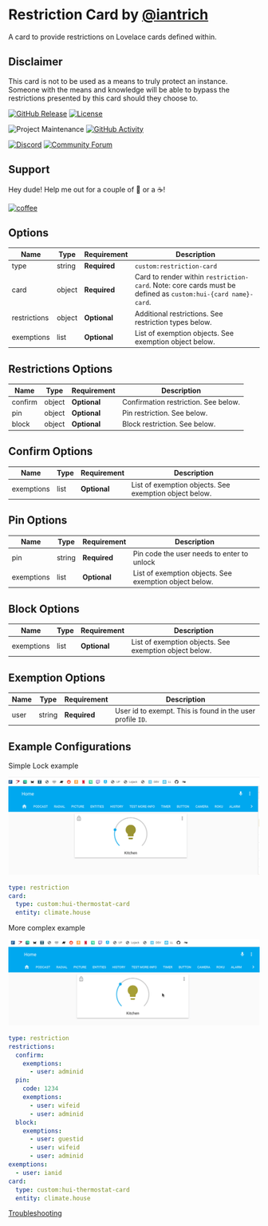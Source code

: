 # Restriction Card by [@iantrich](https://www.github.com/iantrich)

A card to provide restrictions on Lovelace cards defined within.

## Disclaimer

This card is not to be used as a means to truly protect an instance. Someone with the means and knowledge will be able to bypass the restrictions presented by this card should they choose to.

[![GitHub Release][releases-shield]][releases]
[![License][license-shield]](LICENSE.md)

![Project Maintenance][maintenance-shield]
[![GitHub Activity][commits-shield]][commits]

[![Discord][discord-shield]][discord]
[![Community Forum][forum-shield]][forum]

## Support

Hey dude! Help me out for a couple of :beers: or a :coffee:!

[![coffee](https://www.buymeacoffee.com/assets/img/custom_images/black_img.png)](https://www.buymeacoffee.com/zJtVxUAgH)

## Options

| Name         | Type   | Requirement  | Description                                                                                                  |
| ------------ | ------ | ------------ | ------------------------------------------------------------------------------------------------------------ |
| type         | string | **Required** | `custom:restriction-card`                                                                                    |
| card         | object | **Required** | Card to render within `restriction-card`. Note: core cards must be defined as `custom:hui-{card name}-card`. |
| restrictions | object | **Optional** | Additional restrictions. See restriction types below.                                                        |
| exemptions   | list   | **Optional** | List of exemption objects. See exemption object below.                                                       |

## Restrictions Options

| Name    | Type   | Requirement  | Description                          |
| ------- | ------ | ------------ | ------------------------------------ |
| confirm | object | **Optional** | Confirmation restriction. See below. |
| pin     | object | **Optional** | Pin restriction. See below.          |
| block   | object | **Optional** | Block restriction. See below.        |

## Confirm Options

| Name       | Type | Requirement  | Description                                            |
| ---------- | ---- | ------------ | ------------------------------------------------------ |
| exemptions | list | **Optional** | List of exemption objects. See exemption object below. |

## Pin Options

| Name       | Type   | Requirement  | Description                                            |
| ---------- | ------ | ------------ | ------------------------------------------------------ |
| pin        | string | **Required** | Pin code the user needs to enter to unlock             |
| exemptions | list   | **Optional** | List of exemption objects. See exemption object below. |

## Block Options

| Name       | Type | Requirement  | Description                                            |
| ---------- | ---- | ------------ | ------------------------------------------------------ |
| exemptions | list | **Optional** | List of exemption objects. See exemption object below. |

## Exemption Options

| Name | Type   | Requirement  | Description                                                |
| ---- | ------ | ------------ | ---------------------------------------------------------- |
| user | string | **Required** | User id to exempt. This is found in the user profile `ID`. |

## Example Configurations

Simple Lock example

![lock](lock.gif)

```yaml
type: restriction
card:
  type: custom:hui-thermostat-card
  entity: climate.house
```

More complex example

![complex](pin.gif)

```yaml
type: restriction
restrictions:
  confirm:
    exemptions:
      - user: adminid
  pin:
    code: 1234
    exemptions:
      - user: wifeid
      - user: adminid
  block:
    exemptions:
      - user: guestid
      - user: wifeid
      - user: adminid
exemptions:
  - user: ianid
card:
  type: custom:hui-thermostat-card
  entity: climate.house
```

[Troubleshooting](https://github.com/thomasloven/hass-config/wiki/Lovelace-Plugins)

[commits-shield]: https://img.shields.io/github/commit-activity/y/custom-cards/restriction-card.svg?style=for-the-badge
[commits]: https://github.com/custom-cards/restriction-card/commits/master
[discord]: https://discord.gg/5e9yvq
[discord-shield]: https://img.shields.io/discord/330944238910963714.svg?style=for-the-badge
[forum-shield]: https://img.shields.io/badge/community-forum-brightgreen.svg?style=for-the-badge
[forum]: https://community.home-assistant.io/c/projects/frontend
[license-shield]: https://img.shields.io/github/license/custom-cards/restriction-card.svg?style=for-the-badge
[maintenance-shield]: https://img.shields.io/maintenance/yes/2019.svg?style=for-the-badge
[releases-shield]: https://img.shields.io/github/release/custom-cards/restriction-card.svg?style=for-the-badge
[releases]: https://github.com/custom-cards/restriction-card/releases

